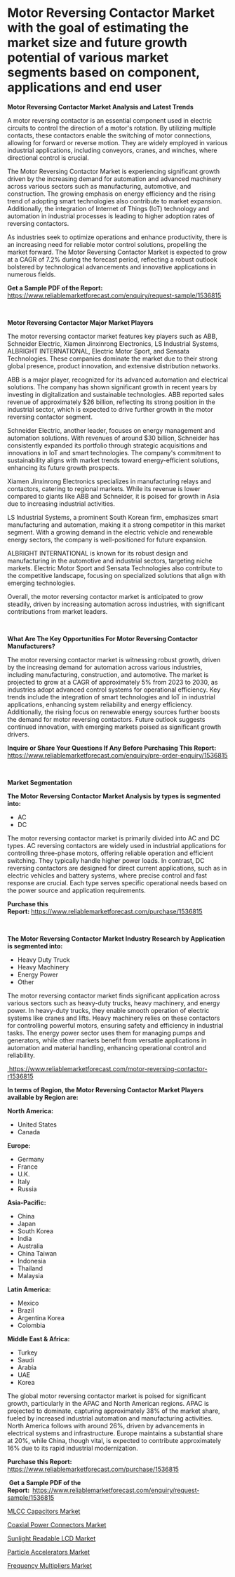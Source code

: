 <p><h1>Motor Reversing Contactor Market with the goal of estimating the market size and future growth potential of various market segments based on component, applications and end user</h1></p><p><strong>Motor Reversing Contactor Market Analysis and Latest Trends</strong></p>
<p><p>A motor reversing contactor is an essential component used in electric circuits to control the direction of a motor's rotation. By utilizing multiple contacts, these contactors enable the switching of motor connections, allowing for forward or reverse motion. They are widely employed in various industrial applications, including conveyors, cranes, and winches, where directional control is crucial.</p><p>The Motor Reversing Contactor Market is experiencing significant growth driven by the increasing demand for automation and advanced machinery across various sectors such as manufacturing, automotive, and construction. The growing emphasis on energy efficiency and the rising trend of adopting smart technologies also contribute to market expansion. Additionally, the integration of Internet of Things (IoT) technology and automation in industrial processes is leading to higher adoption rates of reversing contactors.</p><p>As industries seek to optimize operations and enhance productivity, there is an increasing need for reliable motor control solutions, propelling the market forward. The Motor Reversing Contactor Market is expected to grow at a CAGR of 7.2% during the forecast period, reflecting a robust outlook bolstered by technological advancements and innovative applications in numerous fields.</p></p>
<p><strong>Get a Sample PDF of the Report:&nbsp;</strong> <a href="https://www.reliablemarketforecast.com/enquiry/request-sample/1536815?utm_campaign=1167&utm_medium=2&utm_source=Github&utm_content=ia&utm_term=11022025&utm_id=motor-reversing-contactor">https://www.reliablemarketforecast.com/enquiry/request-sample/1536815</a></p>
<p>&nbsp;</p>
<p><strong>Motor Reversing Contactor Major Market Players</strong></p>
<p><p>The motor reversing contactor market features key players such as ABB, Schneider Electric, Xiamen Jinxinrong Electronics, LS Industrial Systems, ALBRIGHT INTERNATIONAL, Electric Motor Sport, and Sensata Technologies. These companies dominate the market due to their strong global presence, product innovation, and extensive distribution networks.</p><p>ABB is a major player, recognized for its advanced automation and electrical solutions. The company has shown significant growth in recent years by investing in digitalization and sustainable technologies. ABB reported sales revenue of approximately $26 billion, reflecting its strong position in the industrial sector, which is expected to drive further growth in the motor reversing contactor segment.</p><p>Schneider Electric, another leader, focuses on energy management and automation solutions. With revenues of around $30 billion, Schneider has consistently expanded its portfolio through strategic acquisitions and innovations in IoT and smart technologies. The company's commitment to sustainability aligns with market trends toward energy-efficient solutions, enhancing its future growth prospects.</p><p>Xiamen Jinxinrong Electronics specializes in manufacturing relays and contactors, catering to regional markets. While its revenue is lower compared to giants like ABB and Schneider, it is poised for growth in Asia due to increasing industrial activities.</p><p>LS Industrial Systems, a prominent South Korean firm, emphasizes smart manufacturing and automation, making it a strong competitor in this market segment. With a growing demand in the electric vehicle and renewable energy sectors, the company is well-positioned for future expansion.</p><p>ALBRIGHT INTERNATIONAL is known for its robust design and manufacturing in the automotive and industrial sectors, targeting niche markets. Electric Motor Sport and Sensata Technologies also contribute to the competitive landscape, focusing on specialized solutions that align with emerging technologies.</p><p>Overall, the motor reversing contactor market is anticipated to grow steadily, driven by increasing automation across industries, with significant contributions from market leaders.</p></p>
<p>&nbsp;</p>
<p><strong>What Are The Key Opportunities For Motor Reversing Contactor Manufacturers?</strong></p>
<p><p>The motor reversing contactor market is witnessing robust growth, driven by the increasing demand for automation across various industries, including manufacturing, construction, and automotive. The market is projected to grow at a CAGR of approximately 5% from 2023 to 2030, as industries adopt advanced control systems for operational efficiency. Key trends include the integration of smart technologies and IoT in industrial applications, enhancing system reliability and energy efficiency. Additionally, the rising focus on renewable energy sources further boosts the demand for motor reversing contactors. Future outlook suggests continued innovation, with emerging markets poised as significant growth drivers.</p></p>
<p><strong>Inquire or Share Your Questions If Any Before Purchasing This Report:</strong> <a href="https://www.reliablemarketforecast.com/enquiry/pre-order-enquiry/1536815?utm_campaign=1167&utm_medium=2&utm_source=Github&utm_content=ia&utm_term=11022025&utm_id=motor-reversing-contactor">https://www.reliablemarketforecast.com/enquiry/pre-order-enquiry/1536815</a></p>
<p>&nbsp;</p>
<p><strong>Market Segmentation</strong></p>
<p><strong>The Motor Reversing Contactor Market Analysis by types is segmented into:</strong></p>
<p><ul><li>AC</li><li>DC</li></ul></p>
<p><p>The motor reversing contactor market is primarily divided into AC and DC types. AC reversing contactors are widely used in industrial applications for controlling three-phase motors, offering reliable operation and efficient switching. They typically handle higher power loads. In contrast, DC reversing contactors are designed for direct current applications, such as in electric vehicles and battery systems, where precise control and fast response are crucial. Each type serves specific operational needs based on the power source and application requirements.</p></p>
<p><strong>Purchase this Report:&nbsp;</strong><a href="https://www.reliablemarketforecast.com/purchase/1536815?utm_campaign=1167&utm_medium=2&utm_source=Github&utm_content=ia&utm_term=11022025&utm_id=motor-reversing-contactor">https://www.reliablemarketforecast.com/purchase/1536815</a></p>
<p>&nbsp;</p>
<p><strong>The Motor Reversing Contactor Market Industry Research by Application is segmented into:</strong></p>
<p><ul><li>Heavy Duty Truck</li><li>Heavy Machinery</li><li>Energy Power</li><li>Other</li></ul></p>
<p><p>The motor reversing contactor market finds significant application across various sectors such as heavy-duty trucks, heavy machinery, and energy power. In heavy-duty trucks, they enable smooth operation of electric systems like cranes and lifts. Heavy machinery relies on these contactors for controlling powerful motors, ensuring safety and efficiency in industrial tasks. The energy power sector uses them for managing pumps and generators, while other markets benefit from versatile applications in automation and material handling, enhancing operational control and reliability.</p></p>
<p><a href="https://www.reliablemarketforecast.com/motor-reversing-contactor-r1536815?utm_campaign=1167&utm_medium=2&utm_source=Github&utm_content=ia&utm_term=11022025&utm_id=motor-reversing-contactor">&nbsp;https://www.reliablemarketforecast.com/motor-reversing-contactor-r1536815</a></p>
<p><strong>In terms of Region, the Motor Reversing Contactor Market Players available by Region are:</strong></p>
<p>
    <p> <strong> North America: </strong>
        <ul>
            <li>United States</li>
            <li>Canada</li>
        </ul>
        </p> 
    <p> <strong> Europe: </strong>
        <ul>
            <li>Germany</li>
            <li>France</li>
            <li>U.K.</li>
            <li>Italy</li>
            <li>Russia</li>
        </ul>
        </p> 
    <p> <strong> Asia-Pacific: </strong>
        <ul>
            <li>China</li>
            <li>Japan</li>
            <li>South Korea</li>
            <li>India</li>
            <li>Australia</li>
            <li>China Taiwan</li>
            <li>Indonesia</li>
            <li>Thailand</li>
            <li>Malaysia</li>
        </ul>
        </p> 
    <p> <strong> Latin America: </strong>
        <ul>
            <li>Mexico</li>
            <li>Brazil</li>
            <li>Argentina Korea</li>
            <li>Colombia</li>
        </ul>
        </p> 
    <p> <strong> Middle East & Africa: </strong>
        <ul>
            <li>Turkey</li>
            <li>Saudi</li>
            <li>Arabia</li>
            <li>UAE</li>
            <li>Korea</li>
        </ul>
    </p>
    </p>
<p><p>The global motor reversing contactor market is poised for significant growth, particularly in the APAC and North American regions. APAC is projected to dominate, capturing approximately 38% of the market share, fueled by increased industrial automation and manufacturing activities. North America follows with around 26%, driven by advancements in electrical systems and infrastructure. Europe maintains a substantial share at 20%, while China, though vital, is expected to contribute approximately 16% due to its rapid industrial modernization.</p></p>
<p><strong>Purchase this Report: </strong><a href="https://www.reliablemarketforecast.com/purchase/1536815?utm_campaign=1167&utm_medium=2&utm_source=Github&utm_content=ia&utm_term=11022025&utm_id=motor-reversing-contactor">https://www.reliablemarketforecast.com/purchase/1536815</a></p>
<p>&nbsp;<strong>Get a Sample PDF of the Report:&nbsp;&nbsp;</strong><a href="https://www.reliablemarketforecast.com/enquiry/request-sample/1536815?utm_campaign=1167&utm_medium=2&utm_source=Github&utm_content=ia&utm_term=11022025&utm_id=motor-reversing-contactor">https://www.reliablemarketforecast.com/enquiry/request-sample/1536815</a></p>
<p><strong></strong></p>
<p><p><a href="https://github.com/xanaanenkaly/Market-Research-Report-List-1/blob/main/mlcc-capacitors-market.md?utm_campaign=1167&utm_medium=2&utm_source=Github&utm_content=ia&utm_term=11022025&utm_id=motor-reversing-contactor">MLCC Capacitors Market</a></p><p><a href="https://github.com/AlisaRowe24/Market-Research-Report-List-1/blob/main/coaxial-power-connectors-market.md?utm_campaign=1167&utm_medium=2&utm_source=Github&utm_content=ia&utm_term=11022025&utm_id=motor-reversing-contactor">Coaxial Power Connectors Market</a></p><p><a href="https://github.com/arvelm4nthig/Market-Research-Report-List-1/blob/main/sunlight-readable-lcd-market.md?utm_campaign=1167&utm_medium=2&utm_source=Github&utm_content=ia&utm_term=11022025&utm_id=motor-reversing-contactor">Sunlight Readable LCD Market</a></p><p><a href="https://github.com/HobertDavis43/Market-Research-Report-List-1/blob/main/particle-accelerators-market.md?utm_campaign=1167&utm_medium=2&utm_source=Github&utm_content=ia&utm_term=11022025&utm_id=motor-reversing-contactor">Particle Accelerators Market</a></p><p><a href="https://github.com/jaquelynhasenaue8/Market-Research-Report-List-1/blob/main/frequency-multipliers-market.md?utm_campaign=1167&utm_medium=2&utm_source=Github&utm_content=ia&utm_term=11022025&utm_id=motor-reversing-contactor">Frequency Multipliers Market</a></p></p>